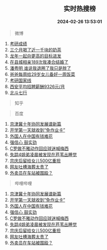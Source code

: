 <div align="center"><h2>实时热搜榜</h2><h4>2024-02-26 13:53:01</h4></div>

> 微博  

1. [考研成绩](https://s.weibo.com/weibo?q=%E8%80%83%E7%A0%94%E6%88%90%E7%BB%A9&t=31&band_rank=1&Refer=top)<br />
2. [三个月喝了近一千块的奶茶](https://s.weibo.com/weibo?q=%23%E4%B8%89%E4%B8%AA%E6%9C%88%E5%96%9D%E4%BA%86%E8%BF%91%E4%B8%80%E5%8D%83%E5%9D%97%E7%9A%84%E5%A5%B6%E8%8C%B6%23&t=31&band_rank=2&Refer=top)<br />
3. [龙年一起向更高的目标进发](https://s.weibo.com/weibo?q=%23%E9%BE%99%E5%B9%B4%E4%B8%80%E8%B5%B7%E5%90%91%E6%9B%B4%E9%AB%98%E7%9A%84%E7%9B%AE%E6%A0%87%E8%BF%9B%E5%8F%91%23&t=31&band_rank=3&Refer=top)<br />
4. [在县城相亲189次我凑合结婚了](https://s.weibo.com/weibo?q=%23%E5%9C%A8%E5%8E%BF%E5%9F%8E%E7%9B%B8%E4%BA%B2189%E6%AC%A1%E6%88%91%E5%87%91%E5%90%88%E7%BB%93%E5%A9%9A%E4%BA%86%23&t=31&band_rank=4&Refer=top)<br />
5. [潘粤明 谁说我退圈了我只是胖了](https://s.weibo.com/weibo?q=%E6%BD%98%E7%B2%A4%E6%98%8E%20%E8%B0%81%E8%AF%B4%E6%88%91%E9%80%80%E5%9C%88%E4%BA%86%E6%88%91%E5%8F%AA%E6%98%AF%E8%83%96%E4%BA%86&t=31&band_rank=5&Refer=top)<br />
6. [爸爸每周给29岁女儿备好一周饭菜](https://s.weibo.com/weibo?q=%23%E7%88%B8%E7%88%B8%E6%AF%8F%E5%91%A8%E7%BB%9929%E5%B2%81%E5%A5%B3%E5%84%BF%E5%A4%87%E5%A5%BD%E4%B8%80%E5%91%A8%E9%A5%AD%E8%8F%9C%23&t=31&band_rank=6&Refer=top)<br />
7. [考研国家线](https://s.weibo.com/weibo?q=%E8%80%83%E7%A0%94%E5%9B%BD%E5%AE%B6%E7%BA%BF&t=31&band_rank=7&Refer=top)<br />
8. [西安平均招聘薪酬9326元/月](https://s.weibo.com/weibo?q=%23%E8%A5%BF%E5%AE%89%E5%B9%B3%E5%9D%87%E6%8B%9B%E8%81%98%E8%96%AA%E9%85%AC9326%E5%85%83%2F%E6%9C%88%23&t=31&band_rank=8&Refer=top)<br />
9. [北斗七行](https://s.weibo.com/weibo?q=%E5%8C%97%E6%96%97%E4%B8%83%E8%A1%8C&t=31&band_rank=9&Refer=top)<br />

> 知乎  


> 百度  

1. [京津冀十年协同发展谱新篇](https://www.baidu.com/s?wd=%E4%BA%AC%E6%B4%A5%E5%86%80%E5%8D%81%E5%B9%B4%E5%8D%8F%E5%90%8C%E5%8F%91%E5%B1%95%E8%B0%B1%E6%96%B0%E7%AF%87&sa=fyb_news&rsv_dl=fyb_news)<br />
2. [开学第一天就收到“免作业卡”](https://www.baidu.com/s?wd=%E5%BC%80%E5%AD%A6%E7%AC%AC%E4%B8%80%E5%A4%A9%E5%B0%B1%E6%94%B6%E5%88%B0%E2%80%9C%E5%85%8D%E4%BD%9C%E4%B8%9A%E5%8D%A1%E2%80%9D&sa=fyb_news&rsv_dl=fyb_news)<br />
3. [外国人在中国有钱难花](https://www.baidu.com/s?wd=%E5%A4%96%E5%9B%BD%E4%BA%BA%E5%9C%A8%E4%B8%AD%E5%9B%BD%E6%9C%89%E9%92%B1%E9%9A%BE%E8%8A%B1&sa=fyb_news&rsv_dl=fyb_news)<br />
4. [强信心 鼓实劲](https://www.baidu.com/s?wd=%E5%BC%BA%E4%BF%A1%E5%BF%83+%E9%BC%93%E5%AE%9E%E5%8A%B2&sa=fyb_news&rsv_dl=fyb_news)<br />
5. [C罗做不雅动作回应球迷喊梅西](https://www.baidu.com/s?wd=C%E7%BD%97%E5%81%9A%E4%B8%8D%E9%9B%85%E5%8A%A8%E4%BD%9C%E5%9B%9E%E5%BA%94%E7%90%83%E8%BF%B7%E5%96%8A%E6%A2%85%E8%A5%BF&sa=fyb_news&rsv_dl=fyb_news)<br />
6. [失踪4姐弟凌晨被发现在芦苇丛睡觉](https://www.baidu.com/s?wd=%E5%A4%B1%E8%B8%AA4%E5%A7%90%E5%BC%9F%E5%87%8C%E6%99%A8%E8%A2%AB%E5%8F%91%E7%8E%B0%E5%9C%A8%E8%8A%A6%E8%8B%87%E4%B8%9B%E7%9D%A1%E8%A7%89&sa=fyb_news&rsv_dl=fyb_news)<br />
7. [宗庆后留给女儿500亿重担](https://www.baidu.com/s?wd=%E5%AE%97%E5%BA%86%E5%90%8E%E7%95%99%E7%BB%99%E5%A5%B3%E5%84%BF500%E4%BA%BF%E9%87%8D%E6%8B%85&sa=fyb_news&rsv_dl=fyb_news)<br />
8. [网友吐槽海葬太贵了](https://www.baidu.com/s?wd=%E7%BD%91%E5%8F%8B%E5%90%90%E6%A7%BD%E6%B5%B7%E8%91%AC%E5%A4%AA%E8%B4%B5%E4%BA%86&sa=fyb_news&rsv_dl=fyb_news)<br />
9. [外卖员在车站被围殴？](https://www.baidu.com/s?wd=%E5%A4%96%E5%8D%96%E5%91%98%E5%9C%A8%E8%BD%A6%E7%AB%99%E8%A2%AB%E5%9B%B4%E6%AE%B4%EF%BC%9F&sa=fyb_news&rsv_dl=fyb_news)<br />

> 哔哩哔哩  

1. [京津冀十年协同发展谱新篇](https://www.baidu.com/s?wd=%E4%BA%AC%E6%B4%A5%E5%86%80%E5%8D%81%E5%B9%B4%E5%8D%8F%E5%90%8C%E5%8F%91%E5%B1%95%E8%B0%B1%E6%96%B0%E7%AF%87&sa=fyb_news&rsv_dl=fyb_news)<br />
2. [开学第一天就收到“免作业卡”](https://www.baidu.com/s?wd=%E5%BC%80%E5%AD%A6%E7%AC%AC%E4%B8%80%E5%A4%A9%E5%B0%B1%E6%94%B6%E5%88%B0%E2%80%9C%E5%85%8D%E4%BD%9C%E4%B8%9A%E5%8D%A1%E2%80%9D&sa=fyb_news&rsv_dl=fyb_news)<br />
3. [外国人在中国有钱难花](https://www.baidu.com/s?wd=%E5%A4%96%E5%9B%BD%E4%BA%BA%E5%9C%A8%E4%B8%AD%E5%9B%BD%E6%9C%89%E9%92%B1%E9%9A%BE%E8%8A%B1&sa=fyb_news&rsv_dl=fyb_news)<br />
4. [强信心 鼓实劲](https://www.baidu.com/s?wd=%E5%BC%BA%E4%BF%A1%E5%BF%83+%E9%BC%93%E5%AE%9E%E5%8A%B2&sa=fyb_news&rsv_dl=fyb_news)<br />
5. [C罗做不雅动作回应球迷喊梅西](https://www.baidu.com/s?wd=C%E7%BD%97%E5%81%9A%E4%B8%8D%E9%9B%85%E5%8A%A8%E4%BD%9C%E5%9B%9E%E5%BA%94%E7%90%83%E8%BF%B7%E5%96%8A%E6%A2%85%E8%A5%BF&sa=fyb_news&rsv_dl=fyb_news)<br />
6. [失踪4姐弟凌晨被发现在芦苇丛睡觉](https://www.baidu.com/s?wd=%E5%A4%B1%E8%B8%AA4%E5%A7%90%E5%BC%9F%E5%87%8C%E6%99%A8%E8%A2%AB%E5%8F%91%E7%8E%B0%E5%9C%A8%E8%8A%A6%E8%8B%87%E4%B8%9B%E7%9D%A1%E8%A7%89&sa=fyb_news&rsv_dl=fyb_news)<br />
7. [宗庆后留给女儿500亿重担](https://www.baidu.com/s?wd=%E5%AE%97%E5%BA%86%E5%90%8E%E7%95%99%E7%BB%99%E5%A5%B3%E5%84%BF500%E4%BA%BF%E9%87%8D%E6%8B%85&sa=fyb_news&rsv_dl=fyb_news)<br />
8. [网友吐槽海葬太贵了](https://www.baidu.com/s?wd=%E7%BD%91%E5%8F%8B%E5%90%90%E6%A7%BD%E6%B5%B7%E8%91%AC%E5%A4%AA%E8%B4%B5%E4%BA%86&sa=fyb_news&rsv_dl=fyb_news)<br />
9. [外卖员在车站被围殴？](https://www.baidu.com/s?wd=%E5%A4%96%E5%8D%96%E5%91%98%E5%9C%A8%E8%BD%A6%E7%AB%99%E8%A2%AB%E5%9B%B4%E6%AE%B4%EF%BC%9F&sa=fyb_news&rsv_dl=fyb_news)<br />
